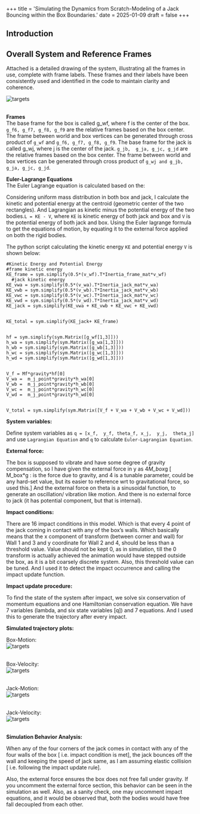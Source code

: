 +++
title = 'Simulating the Dynamics from Scratch-Modeling of a Jack Bouncing within the Box Boundaries.'
date = 2025-01-09
draft = false
+++
<!-- <div style="text-align:center;">Author: Sayantani Bhattacharya</div> -->

## Introduction

## Overall System and Reference Frames

Attached is a detailed drawing of the system, illustrating all the frames in use, complete with frame labels. These frames and their labels have been consistently used and identified in the code to maintain clarity and coherence.

![targets](/images/jack.jpeg)
<br />
<br />

**Frames**
<br />
The base frame for the box is called g_wf, where f is the center of the box.  `g_f6, g_f7, g_f8, g_f9` are the relative frames based on the box center. The frame between world and box vertices can be generated through cross product of `g_wf` and `g_f6, g_f7, g_f8, g_f9`.
The base frame for the jack is called g_wj, where j is the center of the jack.  `g_jb,  g_ja, g_jc, g_jd` are the relative frames based on the box center. The frame between world and box vertices can be generated through cross product of `g_wj and g_jb,  g_ja, g_jc, g_jd`.

**Euler-Lagrange Equations**
<br />
The Euler Lagrange equation is calculated based on the:

Considering uniform mass distribution in both box and jack, I calculate the kinetic and potential energy at the centroid (geometric center of the two rectangles). And Lagrangian as kinetic minus the potential energy of the two bodies.`L = KE - V`, where `KE` is kinetic energy of both jack and box and `V` is the potential energy of both jack and box. Using the Euler lagrange formula to get the equations of motion, by equating it to the external force applied on both the rigid bodies. 

The python script calculating the kinetic energy `KE` and potential energy `V` is shown below:
```
#Kinetic Energy and Potential Energy
#frame kinetic energy
KE_frame = sym.simplify(0.5*(v_wf).T*Inertia_frame_mat*v_wf)
  #jack kinetic energy
KE_vwa = sym.simplify(0.5*(v_wa).T*Inertia_jack_mat*v_wa)
KE_vwb = sym.simplify(0.5*(v_wb).T*Inertia_jack_mat*v_wb)
KE_vwc = sym.simplify(0.5*(v_wc).T*Inertia_jack_mat*v_wc)
KE_vwd = sym.simplify(0.5*(v_wd).T*Inertia_jack_mat*v_wd)
KE_jack = sym.simplify(KE_vwa + KE_vwb + KE_vwc + KE_vwd)


KE_total = sym.simplify(KE_jack+ KE_frame)


hf = sym.simplify(sym.Matrix([g_wf[1,3]]))
h_wa = sym.simplify(sym.Matrix([g_wa[1,3]]))
h_wb = sym.simplify(sym.Matrix([g_wb[1,3]]))
h_wc = sym.simplify(sym.Matrix([g_wc[1,3]]))
h_wd = sym.simplify(sym.Matrix([g_wd[1,3]]))


V_f = Mf*gravity*hf[0]
V_wa =  m_j_point*gravity*h_wa[0]
V_wb =  m_j_point*gravity*h_wb[0]
V_wc =  m_j_point*gravity*h_wc[0]
V_wd =  m_j_point*gravity*h_wd[0]


V_total = sym.simplify(sym.Matrix([V_f + V_wa + V_wb + V_wc + V_wd]))
```

**System variables:**

Define system variables as `q = [x_f,  y_f, theta_f, x_j,  y_j,  theta_j]` and use `Lagrangian Equation` and `q` to calculate `Euler-Lagrangian Equation`.<br />

<!-- $$\frac{\partial L}{\partial \dot{q}} \bigg |^{\tau +}_{\tau -} = \lambda \frac{\partial \phi}{\partial q^{'}}$$ -->

**External force:**

The box is supposed to vibrate and have some degree of gravity compensation, so I have given the external force in y as 4*M_box*g  [ M_box*g : is the force due to gravity, and 4 is a tunable parameter, could be any hard-set value, but its easier to reference wrt to gravitational force, so used this.] And the external force on theta is a sinusoidal function, to generate an oscillation/ vibration like motion. And there is no external force to jack (it has potential component, but that is internal). <br />

**Impact conditions:**

There are 16 impact conditions in this model. Which is that every 4 point of the jack coming in contact with any of the box’s walls. Which basically means that the x component of transform (between corner and wall) for Wall 1 and 3 and y coordinate for Wall 2 and 4, should be less than a threshold value. Value should not be kept 0, as in simulation, till the 0 transform is actually achieved the animation would have stepped outside the box, as it is a bit coarsely discrete system. Also, this threshold value can be tuned. And I used it to detect the impact occurrence and calling the impact update function. <br />

**Impact update procedure:** 

To find the state of the system after impact, we solve six conservation of momentum equations and one Hamiltonian conservation equation. We have 7 variables (lambda, and six state variables [q]) and 7 equations. And I used this to generate the trajectory after every impact. <br />

**Simulated trajectory plots:**

  Box-Motion: 
  <br />
  ![targets](/images/Box-Motion.png)
  <br />
  <br />

  Box-Velocity: 
  <br />
  ![targets](/images/Box-Velocity.png)
  <br />
  <br />

  Jack-Motion: 
  <br />
  ![targets](/images/Jack-Motion.png)
  <br />
  <br />

  Jack-Velocity: 
  <br />
  ![targets](/images/Jack-Velocity.png)
  <br />
  <br />

**Simulation Behavior Analysis:**

When any of the four corners of the jack comes in contact with any of the four walls of the box [ i.e. impact condition is met], the jack bounces off the wall and keeping the speed of jack same, as I am assuming elastic collision [ i.e. following the impact update rule].  

Also, the external force ensures the box does not free fall under gravity. If you uncomment the external force section, this behavior can be seen in the simulation as well. Also, as a sanity check, one may uncomment impact equations, and it would be observed that, both the bodies would have free fall decoupled from each other. <br />

<!-- $$\bigg [ \frac{\partial L}{\partial \dot{q}} \cdot \dot{q} - L(q, \dot{q}) \bigg] ^{\tau +}_{\tau -} = 0.$$ -->